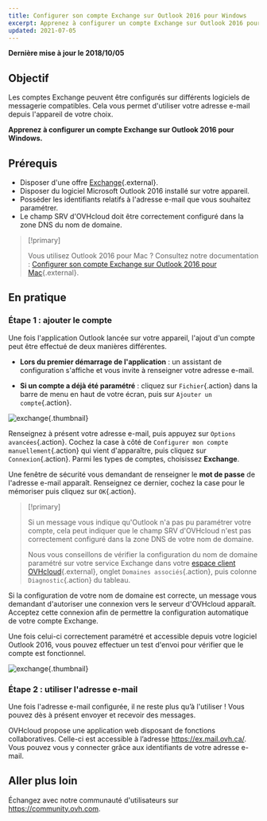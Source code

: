 ```yaml
---
title: Configurer son compte Exchange sur Outlook 2016 pour Windows
excerpt: Apprenez à configurer un compte Exchange sur Outlook 2016 pour Windows
updated: 2021-07-05
---
```


**Dernière mise à jour le 2018/10/05**

## Objectif

Les comptes Exchange peuvent être configurés sur différents logiciels de messagerie compatibles. Cela vous permet d'utiliser votre adresse e-mail depuis l'appareil de votre choix.

**Apprenez à configurer un compte Exchange sur Outlook 2016 pour Windows.**

## Prérequis

- Disposer d'une offre [Exchange](https://www.ovhcloud.com/fr-ca/emails/hosted-exchange/){.external}.
- Disposer du logiciel Microsoft Outlook 2016 installé sur votre appareil.
- Posséder les identifiants relatifs à l'adresse e-mail que vous souhaitez paramétrer.
- Le champ SRV d'OVHcloud doit être correctement configuré dans la zone DNS du nom de domaine.

> [!primary]
>
> Vous utilisez Outlook 2016 pour Mac ? Consultez notre documentation : [Configurer son compte Exchange sur Outlook 2016 pour Mac](/pages/web/microsoft-collaborative-solutions/how_to_configure_outlook_2016_mac){.external}.
>

## En pratique

### Étape 1 : ajouter le compte

Une fois l'application Outlook lancée sur votre appareil, l'ajout d'un compte peut être effectué de deux manières différentes.

- **Lors du premier démarrage de l'application** : un assistant de configuration s'affiche et vous invite à renseigner votre adresse e-mail.

- **Si un compte a déjà été paramétré** : cliquez sur `Fichier`{.action} dans la barre de menu en haut de votre écran, puis sur `Ajouter un compte`{.action}.

![exchange](images/configuration-outlook-2016-windows-step1.png){.thumbnail}

Renseignez à présent votre adresse e-mail, puis appuyez sur `Options avancées`{.action}. Cochez la case à côté de `Configurer mon compte manuellement`{.action} qui vient d'apparaître, puis cliquez sur `Connexion`{.action}. Parmi les types de comptes, choisissez **Exchange**.

Une fenêtre de sécurité vous demandant de renseigner le **mot de passe** de l'adresse e-mail apparaît. Renseignez ce dernier, cochez la case pour le mémoriser puis cliquez sur `OK`{.action}.

> [!primary]
>
> Si un message vous indique qu'Outlook n'a pas pu paramétrer votre compte, cela peut indiquer que le champ SRV d'OVHcloud n'est pas correctement configuré dans la zone DNS de votre nom de domaine.
>
> Nous vous conseillons de vérifier la configuration du nom de domaine paramétré sur votre service Exchange dans votre [espace client OVHcloud](https://ca.ovh.com/auth/?action=gotomanager&from=https://www.ovh.com/ca/fr/&ovhSubsidiary=qc){.external}, onglet `Domaines associés`{.action}, puis colonne `Diagnostic`{.action} du tableau.
>

Si la configuration de votre nom de domaine est correcte, un message vous demandant d'autoriser une connexion vers le serveur d'OVHcloud apparaît. Acceptez cette connexion afin de permettre la configuration automatique de votre compte Exchange.

Une fois celui-ci correctement paramétré et accessible depuis votre logiciel Outlook 2016, vous pouvez effectuer un test d'envoi pour vérifier que le compte est fonctionnel.

![exchange](images/configuration-outlook-2016-windows-exchange-step2.png){.thumbnail}

### Étape 2 : utiliser l'adresse e-mail

Une fois l'adresse e-mail configurée, il ne reste plus qu’à l'utiliser ! Vous pouvez dès à présent envoyer et recevoir des messages.

OVHcloud propose une application web disposant de fonctions collaboratives. Celle-ci est accessible à l’adresse <https://ex.mail.ovh.ca/>. Vous pouvez vous y connecter grâce aux identifiants de votre adresse e-mail.

## Aller plus loin

Échangez avec notre communauté d'utilisateurs sur <https://community.ovh.com>.